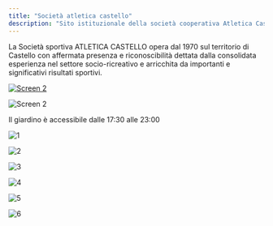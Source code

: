 ```yaml
---
title: "Società atletica castello"
description: "Sito istituzionale della società cooperativa Atletica Castello"
---
```


La Società sportiva ATLETICA CASTELLO opera dal 1970 sul territorio di Castello con affermata presenza e riconoscibilità dettata dalla consolidata esperienza nel settore socio-ricreativo e arricchita da importanti e significativi risultati sportivi.


[![Screen 2](/img/dicart.png)](https://dicart.it/en/home/)

![Screen 2](/img/oasi-bianco-verde.jpg)

Il giardino è accessibile dalle 17:30 alle 23:00

![1](/img/giochi/giochi1.jpg)

![2](/img/giochi/giochi2.jpg)

![3](/img/giochi/giochi3.jpg)

![4](/img/giochi/giochi4.jpg)

![5](/img/giochi/giochi5.jpg)

![6](/img/giochi/giochi6.jpg)
